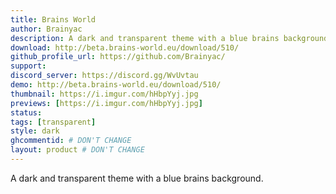 ```yaml
---
title: Brains World
author: Brainyac
description: A dark and transparent theme with a blue brains background.
download: http://beta.brains-world.eu/download/510/
github_profile_url: https://github.com/Brainyac/
support:
discord_server: https://discord.gg/WvUvtau
demo: http://beta.brains-world.eu/download/510/
thumbnail: https://i.imgur.com/hHbpYyj.jpg
previews: [https://i.imgur.com/hHbpYyj.jpg]
status:
tags: [transparent]
style: dark
ghcommentid: # DON'T CHANGE
layout: product # DON'T CHANGE
---
```

A dark and transparent theme with a blue brains background.
